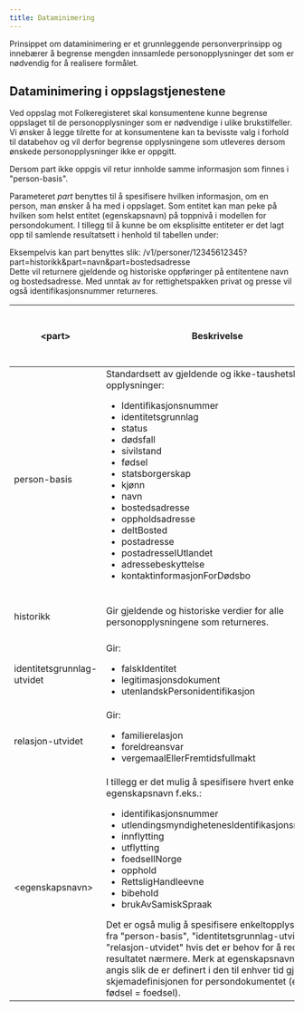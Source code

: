 ```yaml
---
title: Dataminimering
---
```


Prinsippet om dataminimering er et grunnleggende personverprinsipp og innebærer å begrense mengden innsamlede personopplysninger det som er nødvendig for å realisere formålet.

## Dataminimering i oppslagstjenestene
Ved oppslag mot Folkeregisteret skal konsumentene kunne begrense oppslaget til de personopplysninger som er nødvendige i ulike brukstilfeller. Vi ønsker å legge tilrette for at konsumentene kan ta bevisste valg i forhold til databehov og vil derfor begrense opplysningene som utleveres dersom ønskede personopplysninger ikke er oppgitt.

Dersom part ikke oppgis vil retur innholde samme informasjon som finnes i "person-basis".

Parameteret *part* benyttes til å spesifisere hvilken informasjon, om en person, man ønsker å ha med i oppslaget. Som entitet kan man peke på hvilken som helst entitet (egenskapsnavn) på toppnivå i modellen for persondokument. I tillegg til å kunne be om eksplisitte entiteter er det lagt opp til samlende resultatsett i henhold til tabellen under:

Eksempelvis kan part benyttes slik: /v1/personer/12345612345?part=historikk&part=navn&part=bostedsadresse <br>  Dette vil returnere gjeldende og historiske oppføringer på entitentene navn og bostedsadresse. Med unntak av for rettighetspakken privat og presse vil også identifikasjonsnummer returneres.  


| <part\> | Beskrivelse | Offentlig og privat virksomhet med hjemmel | Offentlig virksomhet uten hjemmel | Privat virksomhet uten hjemmel | Privat virksomhet | Finans | Presse|Privat virksomhet uten folkeregisteridentifikator |Privat uten <br> folkeregisteridentifikator |
|---------|------------|------------|------------|------------|------------|------------|------------|------------|------------|
| person-basis | Standardsett av gjeldende og ikke-taushetsbelagte opplysninger: <ul><li>Identifikasjonsnummer</li><li>identitetsgrunnlag</li><li>status</li><li>dødsfall</li><li>sivilstand</li><li>fødsel</li><li>statsborgerskap</li><li>kjønn</li><li>navn</li><li>bostedsadresse</li><li>oppholdsadresse</li><li>deltBosted</li><li>postadresse</li><li>postadresseIUtlandet</li><li>adressebeskyttelse</li><li>kontaktinformasjonForDødsbo</li></ul> | Ja | Ja | Ja |Ja Bortsett fra Identifikasjonsnummer - denne må eksplisitt defineres ("part=identifikasjonsnummer", se <egenskapsnavn> nedenfor) | Ja | Ja Bortsett fra Identifikasjonsnummer - denne må eksplisitt defineres ("part=identifikasjonsnummer", se <egenskapsnavn> nedenfor) |Ja Bortsett fra Identifikasjonsnummer |Ja Bortsett fra Identifikasjonsnummer |
| historikk | Gir gjeldende og historiske verdier for alle personopplysningene som returneres. | Ja | Ja, for identifikasjonsnummer, adresser og navn | Ja, for identifikasjonsnummer, adresser og navn | Ja, for identifikasjonsnummer, adresser og navn| Ja, for identifikasjonsnummer, adresser, navn og sivilstand | Ja, for identifikasjonsnummer, adresser og navn |  Ja, for identifikasjonsnummer, adresser og navn |  Ja, for identifikasjonsnummer, adresser og navn |
| identitetsgrunnlag-utvidet | Gir: <ul><li>falskIdentitet</li><li>legitimasjonsdokument</li><li>utenlandskPersonidentifikasjon</ul></li> | Ja | Nei | Nei | Nei| Ja | Nei | Nei |Nei |
| relasjon-utvidet | Gir: <ul><li>familierelasjon</li><li>foreldreansvar</li><li>vergemaalEllerFremtidsfullmakt</ul></li> | Ja | Kun vergemålEllerFremtidsfullmakt | Kun vergemålEllerFremtidsfullmakt | Kun vergemålEllerFremtidsfullmakt | Ja | Kun vergemålEllerFremtidsfullmakt | Kun vergemålEllerFremtidsfullmakt | Kun vergemålEllerFremtidsfullmakt |
| <egenskapsnavn\> | I tillegg er det mulig å spesifisere hvert enkelt egenskapsnavn f.eks.: <ul><li>identifikasjonsnummer</li><li>utlendingsmyndighetenesIdentifikasjonsnummer</li><li>innflytting</li><li>utflytting</li><li>foedselINorge</li><li>opphold</li><li>RettsligHandleevne</li><li>bibehold</li><li>brukAvSamiskSpraak</ul></li> Det er også mulig å spesifisere enkeltopplysningene fra "person-basis", "identitetsgrunnlag-utvidet" og "relasjon-utvidet" hvis det er behov for å redusere resultatet nærmere. Merk at egenskapsnavnene må angis slik de er definert i den til enhver tid gjeldende skjemadefinisjonen for persondokumentet (eks: fødsel = foedsel). | Ja | Ja, men avhengig av at opplysningen er tilgjengelig i rettighetspakken | Ja, men avhengig av at opplysningen er tilgjengelig i rettighetspakken/ | Ja, men avhengig av at opplysningen er tilgjengelig i rettighetspakken| Ja, men avhengig av at opplysningen er tilgjengelig i rettighetspakken| Ja, men avhengig av at opplysningen er tilgjengelig i rettighetspakken|Ja, men avhengig av at opplysningen er tilgjengelig i rettighetspakken|Ja, men avhengig av at opplysningen er tilgjengelig i rettighetspakken|
